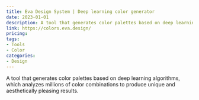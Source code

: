 ```yaml
---
title: Eva Design System | Deep learning color generator
date: 2023-01-01
description: A tool that generates color palettes based on deep learning algorithms, which analyzes millions of color combinations to produce unique and aesthetically pleasing results.
link: https://colors.eva.design/
pricing: 
tags: 
- Tools
- Color
categories: 
- Design 
---
```


A tool that generates color palettes based on deep learning algorithms, which analyzes millions of color combinations to produce unique and aesthetically pleasing results.